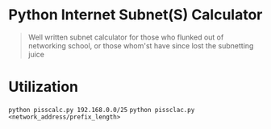 # Python Internet Subnet(S) Calculator
> Well written subnet calculator for those who flunked out of networking school, or those whom'st have since lost the subnetting juice

# Utilization
`python pisscalc.py 192.168.0.0/25`
`python pissclac.py <network_address/prefix_length>`